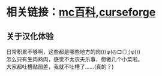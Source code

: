 # 相关链接：[mc百科][def1],[curseforge][def2]
## 关于汉化体验
日常积累不够啊，这些都是哪些地方的肉(((φ(◎ロ◎;)φ)))  
怎么只有生肉熟肉，感觉不太农夫乐事，想做几个小菜啦。  
大家都吐槽贴图差，我就不吐槽了……(真的？)

[def1]:https://www.mcmod.cn/class/12455.html "mc百科"
[def2]:https://www.curseforge.com/minecraft/mc-mods/butchers-delight-foods "curseforge"